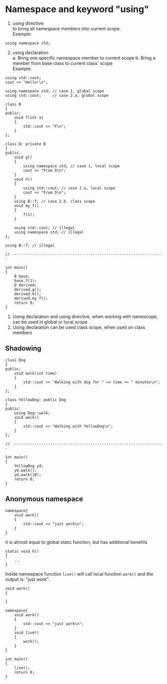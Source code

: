# Namespace and keyword "using"

1. using directive:  
to bring all namespace members into current scope.  
Example:

`using namespace std;`

2. using declaration  
a. Bring one specific namespace member to current scope
b. Bring a member from base class to current class' scope  
Example:

```
using std::cout;
cout << "Hello!\n";
```

```
using namespace std; // case 1, global scope
using std::cout;     // case 2.a, global scope

class B
{
public:
	void f(int a)
	{
		std::cout << "F\n";
	}
};

class D: private B
{
public:
	void g()
	{
		using namespace std; // case 1, local scope
		cout << "From D\n";
	}
	void h()
	{
		using std::cout; // case 2.a, local scope
		cout << "From D\n";
	}
	using B::f; // case 2.b, class scope
	void my_f()
	{
		f(1);
	}

	using std::cout; // illegal
	using namespace std; // illegal
};

using B::f; // illegal

// --------------------------------------------------------------------

int main()
{
	B base;
	base.f(1);
	D derived;
	derived.g();
	derived.h();
	derived.my_f();
	return 0;
}
```

1. Using declaration and using directive, when working with namescope, can be used in global or local scope
2. Using declaration can be used class scope, when used on class members

## Shadowing

```
class Dog
{
public:
	void walk(int time)
	{
		std::cout << "Walking with dog for " << time << " minutes\n";
	}
};

class YellowDog: public Dog
{
public:
	using Dog::walk;
	void walk()
	{
		std::cout << "Walking with YellowDog\n";
	}
};

// --------------------------------------------------------------------

int main()
{
	YellowDog yd;
	yd.walk();
	yd.walk(10);
	return 0;
}
```

## Anonymous namespace

```
namespace{
	void work()
	{
		std::cout << "just work\n";
	}
}
```
It is almost equal to global static function, but has additional benefits

```
static void h()
{
	...
}
```

Inside namespace function `live()` will call local function `work()` and the output is: "just work".

```
void work()
{

}

namespace{
	void work()
	{
		std::cout << "just work\n";
	}
	void live()
	{
		work();
	}
}

int main()
{
	live();
	return 0;
}
```
